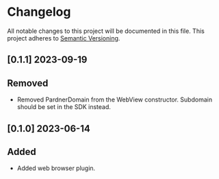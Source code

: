 # Changelog

All notable changes to this project will be documented in this file.
This project adheres to [Semantic Versioning](http://semver.org/).

## [0.1.1] 2023-09-19

## Removed

- Removed PardnerDomain from the WebView constructor. Subdomain should be set in the SDK instead.

## [0.1.0] 2023-06-14

## Added

- Added web browser plugin.
